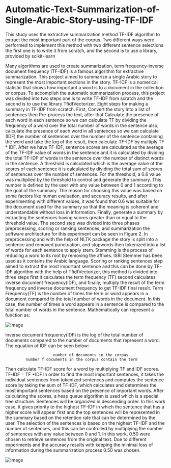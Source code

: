 # Automatic-Text-Summarization-of-Single-Arabic-Story-using-TF-IDF
This study uses the extractive summarization method TF-IDF algorithm to extract the most important part of the corpus. Two different ways were performed to implement this method with two different sentence selections the first one is to write it from scratch, and the second is to use a library, provided by scikit-learn


Many algorithms are used to create summarization, term frequency-inverse document frequency (TF-IDF) is a famous algorithm for extractive summarization. This project aimed to summarize a single Arabic story to represent the most important sections in the story. TF-IDF is a numerical statistic that shows how important a word is to a document in the collection or corpus. To accomplish the automatic summarization process, this project was divided into two steps one is to write TF-IDF from scratch and the second is to use the library TfidfVectorizer. Eight steps for making a summary in TF-IDF from scratch. First, Convert the story into a list of sentences then Pre-process the text, after that Calculate the presence of each word in each sentence so we can calculate TF by dividing the frequency of a word over the total number of words in the sentence also,  calculate the presence of each word in all sentences so we can calculate (IDF) the number of sentences over the number of the sentence containing the word and take the log of the result, then calculate TF-IDF by multiply TF * IDF. After we have TF-IDF,  sentence scores are calculated as the average of the TF-IDF value of words in the sentence and it is calculated by dividing the total TF-IDF of words in the sentence over the number of distinct words in the sentence. A threshold is calculated which is the average value of the scores of each sentence it is calculated by dividing the total sum of scores of sentences over the number of sentences. For the threshold, a 0.6 value was multiplied by the threshold to control and generate the summary. This number is defined by the user with any value between 0 and 1 according to the goal of the summary. The reason for choosing this value was based on some factors like human evaluation, and accuracy results, and after experimenting with different values, it was found that 0.6 was suitable for the document used for the summary so that the meaning is coherent and understandable without loss in information. Finally, generate a summary by extracting the sentences having scores greater than or equal to the threshold value. 
The second step was divided into three phases preprocessing, scoring or ranking sentences, and summarization the software architecture for this experiment can be seen in Figure 2. In preprocessing and with the help of NLTK package the story is split into a sentence and removed punctuation, and stopwords then tokenized into a list of words for each sentence to apply stem. Stemming is the process of reducing a word to its root by removing the affixes. ISRI Stemmer has been used as it contains the Arabic language.
 Scoring or ranking sentences step aimed to extract the most important sentence and this can be done by TF-IDF algorithm with the help of  TfidfVectorizer, this method is divided into three steps first it calculates the term frequency (TF) second calculates inverse document frequency(IDF), and finally, multiply the result of the term frequency and inverse document frequency to get  TF-IDF final result.
Term Frequency(TF)  is the number of times the term or word appears in a document compared to the total number of words in the document. In this case, the number of times a word appears in a sentence is compared to the total number of words in the sentence. Mathematically can represent a function as:


![image](https://github.com/user-attachments/assets/fc7b9aad-40ac-4325-8dff-e15e3af9252a)

 Inverse document frequency(IDF) is the log of the total number of documents compared to the number of documents that represent a word. The equation of  IDF can be seen below:

                         number of documents in the corpus
             number f documents in the corpus contain the term
Then calculate TF-IDF score for a word by multiplying TF and IDF scores.
                                                                TF-IDF = TF *IDF
In order to find the most important sentences, it takes the individual sentences from tokenized sentences and computes the sentence score by taking the sum of TF-IDF, which calculates and determines the most important sentences based on the presence of important words.
After calculating the scores, a heap queue algorithm is used which is a special tree structure. Sentences will be organized in descending order. In this work case, it gives priority to the highest TF-IDF in which the sentence that has a higher score will appear first and the top sentences will be represented in the summary based on the retention rate that can be determined by the user. 
The selection of the sentences is based on the highest TF-IDF and the number of sentences, and this can be controlled by multiplying the number of sentences with any value between 0 and 1. In this work, 0.50 were chosen to retrieve sentences from the original text. Due to different experiments and the accuracy results with keeping the minimal loss of information during the summarization process 0.50 was chosen.







	











![image](https://github.com/user-attachments/assets/b844d891-69d3-4844-8a08-00e7bc6fc8bc)




